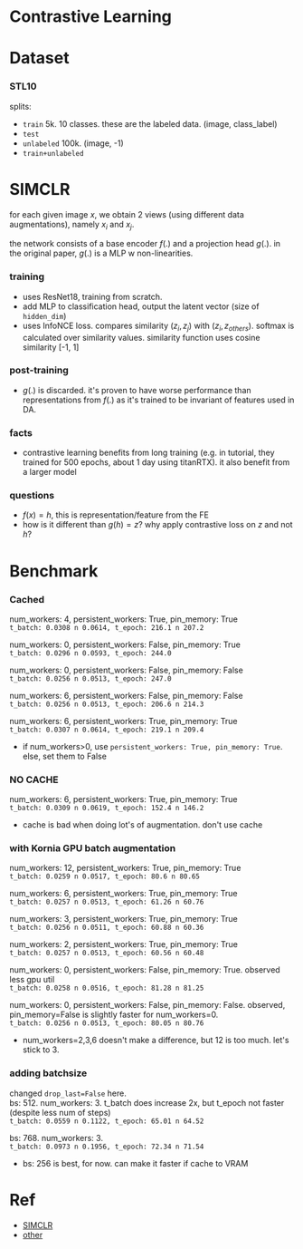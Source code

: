 # Contrastive Learning


# Dataset
### STL10
splits:
- `train` 5k. 10 classes. these are the labeled data. (image, class_label)
- `test`
- `unlabeled` 100k. (image, -1)
- `train+unlabeled`


# SIMCLR
for each given image $x$, we obtain 2 views (using different data augmentations), namely $x_i$ and $x_j$.

the network consists of a base encoder $f(.)$ and a projection head $g(.)$. in the original paper, $g(.)$ is a MLP w non-linearities.

### training
- uses ResNet18, training from scratch.
- add MLP to classification head, output the latent vector (size of `hidden_dim`)
- uses InfoNCE loss. compares similarity $(z_i, z_j)$ with $(z_i, z_{others})$. softmax is calculated over similarity values. similarity function uses cosine similarity [-1, 1]

### post-training
- $g(.)$ is discarded. it's proven to have worse performance than representations from $f(.)$ as it's trained to be invariant of features used in DA.

### facts
- contrastive learning benefits from long training (e.g. in tutorial, they trained for 500 epochs, about 1 day using titanRTX). it also benefit from a larger model

### questions
- $f(x)=h$, this is representation/feature from the FE
- how is it different than $g(h)=z$? why apply contrastive loss on $z$ and not $h$?

# Benchmark
### Cached
num_workers: 4, persistent_workers: True, pin_memory: True <br>
`t_batch: 0.0308 n 0.0614, t_epoch: 216.1 n 207.2`

num_workers: 0, persistent_workers: False, pin_memory: True <br>
`t_batch: 0.0296 n 0.0593, t_epoch: 244.0`

num_workers: 0, persistent_workers: False, pin_memory: False <br>
`t_batch: 0.0256 n 0.0513, t_epoch: 247.0`

num_workers: 6, persistent_workers: False, pin_memory: False <br>
`t_batch: 0.0256 n 0.0513, t_epoch: 206.6 n 214.3`

num_workers: 6, persistent_workers: True, pin_memory: True <br>
`t_batch: 0.0307 n 0.0614, t_epoch: 219.1 n 209.4`

- if num_workers>0, use `persistent_workers: True, pin_memory: True`. else, set them to False

### NO CACHE
num_workers: 6, persistent_workers: True, pin_memory: True <br>
`t_batch: 0.0309 n 0.0619, t_epoch: 152.4 n 146.2`

- cache is bad when doing lot's of augmentation. don't use cache

### with Kornia GPU batch augmentation
num_workers: 12, persistent_workers: True, pin_memory: True <br>
`t_batch: 0.0259 n 0.0517, t_epoch: 80.6 n 80.65`

num_workers: 6, persistent_workers: True, pin_memory: True <br>
`t_batch: 0.0257 n 0.0513, t_epoch: 61.26 n 60.76`

num_workers: 3, persistent_workers: True, pin_memory: True <br>
`t_batch: 0.0256 n 0.0511, t_epoch: 60.88 n 60.36`

num_workers: 2, persistent_workers: True, pin_memory: True <br>
`t_batch: 0.0257 n 0.0513, t_epoch: 60.56 n 60.48`

num_workers: 0, persistent_workers: False, pin_memory: True. observed less gpu util <br>
`t_batch: 0.0258 n 0.0516, t_epoch: 81.28 n 81.25`

num_workers: 0, persistent_workers: False, pin_memory: False. observed, pin_memory=False is slightly faster for num_workers=0. <br>
`t_batch: 0.0256 n 0.0513, t_epoch: 80.05 n 80.76`

- num_workers=2,3,6 doesn't make a difference, but 12 is too much. let's stick to 3.

### adding batchsize
changed `drop_last=False` here. <br>
bs: 512. num_workers: 3. t_batch does increase 2x, but t_epoch not faster (despite less num of steps)<br>
`t_batch: 0.0559 n 0.1122, t_epoch: 65.01 n 64.52`

bs: 768. num_workers: 3.<br>
`t_batch: 0.0973 n 0.1956, t_epoch: 72.34 n 71.54`

- bs: 256 is best, for now. can make it faster if cache to VRAM




# Ref
- [SIMCLR](https://uvadlc-notebooks.readthedocs.io/en/latest/tutorial_notebooks/tutorial17/SimCLR.html)
- [other](https://github.com/HobbitLong/SupContrast)